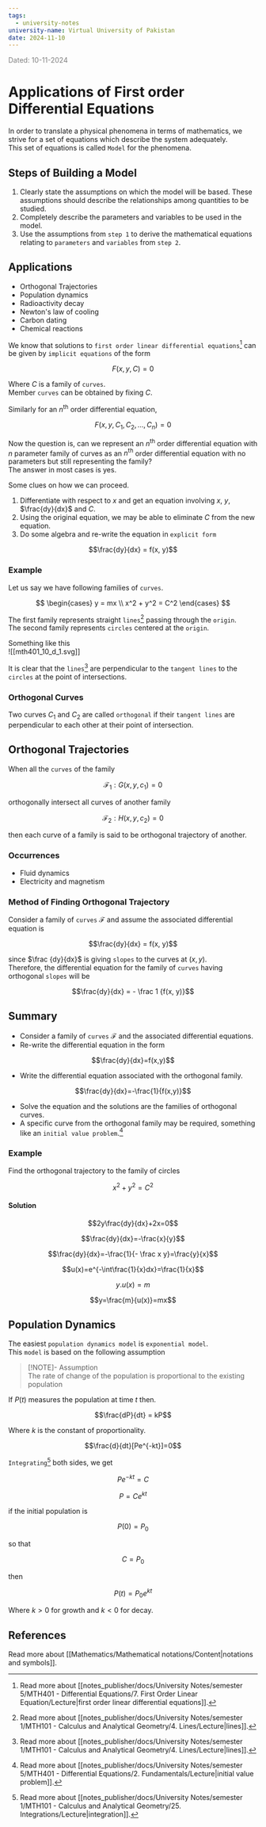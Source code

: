 ```yaml
---
tags:
  - university-notes
university-name: Virtual University of Pakistan
date: 2024-11-10
---
```


<span style="color: gray;">Dated: 10-11-2024</span>

# Applications of First order Differential Equations

In order to translate a physical phenomena in terms of mathematics, we strive for a set of equations which describe the system adequately.  
This set of equations is called `Model` for the phenomena.

## Steps of Building a Model

1. Clearly state the assumptions on which the model will be based. These assumptions should describe the relationships among quantities to be studied.
2. Completely describe the parameters and variables to be used in the model.
3. Use the assumptions from `step 1` to derive the mathematical equations relating to `parameters` and `variables` from `step 2`.

## Applications

- Orthogonal Trajectories
- Population dynamics
- Radioactivity decay
- Newton's law of cooling
- Carbon dating
- Chemical reactions

We know that solutions to `first order linear differential equations`[^1] can be given by `implicit equations` of the form  

$$F(x, y, C) = 0$$

Where $C$ is a family of `curves`.  
Member `curves` can be obtained by fixing $C$.

Similarly for an $n^{\text{th}}$ order differential equation,  

$$F(x, y, C_1, C_2, \ldots, C_n) = 0$$

Now the question is, can we represent an $n^{\text{th}}$ order differential equation with $n$ parameter family of curves as an $n^{\text{th}}$ order differential equation with no parameters but still representing the family?  
The answer in most cases is yes.

Some clues on how we can proceed.

1. Differentiate with respect to $x$ and get an equation involving $x$, $y$, $\frac{dy}{dx}$ and $C$.
2. Using the original equation, we may be able to eliminate $C$ from the new equation.
3. Do some algebra and re-write the equation in `explicit form`  

$$\frac{dy}{dx} = f(x, y)$$

### Example

Let us say we have following families of `curves`.

$$
\begin{cases}
	y = mx \\
	x^2 + y^2 = C^2
\end{cases}
$$

The first family represents straight `lines`[^2] passing through the `origin`.  
The second family represents `circles` centered at the `origin`.

Something like this  
![[mth401_10_d_1.svg]]

It is clear that the `lines`[^2] are perpendicular to the `tangent lines` to the `circles` at the point of intersections.

### Orthogonal Curves

Two curves $C_1$ and $C_2$ are called `orthogonal` if their `tangent lines` are perpendicular to each other at their point of intersection.

## Orthogonal Trajectories

When all the `curves` of the family  

$$\mathcal F_1 : G(x, y, c_1) = 0$$

orthogonally intersect all curves of another family

$$\mathcal F_2 : H(x, y, c_2) = 0$$

then each curve of a family is said to be orthogonal trajectory of another.

### Occurrences

- Fluid dynamics
- Electricity and magnetism

### Method of Finding Orthogonal Trajectory

Consider a family of `curves` $\mathcal F$ and assume the associated differential equation is  

$$\frac{dy}{dx} = f(x, y)$$

since $\frac {dy}{dx}$ is giving `slopes` to the curves at $(x, y)$.  
Therefore, the differential equation for the family of `curves` having orthogonal `slopes` will be

$$\frac{dy}{dx} = - \frac 1 {f(x, y)}$$

## Summary

- Consider a family of `curves` $\mathcal F$ and the associated differential equations.
- Re-write the differential equation in the form  

$$\frac{dy}{dx}=f(x,y)$$

- Write the differential equation associated with the orthogonal family.  

$$\frac{dy}{dx}=-\frac{1}{f(x,y)}$$

- Solve the equation and the solutions are the families of orthogonal curves.
- A specific curve from the orthogonal family may be required, something like an `initial value problem`.[^3]

### Example

Find the orthogonal trajectory to the family of circles  

$$x^2 + y^2 = C^2$$

#### Solution

$$2y\frac{dy}{dx}+2x=0$$

$$\frac{dy}{dx}=-\frac{x}{y}$$

$$\frac{dy}{dx}=-\frac{1}{- \frac x y}=\frac{y}{x}$$

$$u(x)=e^{-\int\frac{1}{x}dx}=\frac{1}{x}$$

$$y.u(x)=m$$

$$y=\frac{m}{u(x)}=mx$$

## Population Dynamics

The easiest `population dynamics model` is `exponential model`.  
This `model` is based on the following assumption

> [!NOTE]- Assumption  
> The rate of change of the population is proportional to the existing population

If $P(t)$ measures the population at time $t$ then.  

$$\frac{dP}{dt} = kP$$

Where $k$ is the constant of proportionality.  

$$\frac{d}{dt}[Pe^{-kt}]=0$$

`Integrating`[^4] both sides, we get  

$$Pe^{-kt}=C$$

$$P=Ce^{kt}$$

if the initial population is  

$$P(0) = P_0$$

so that  

$$C = P_0$$

then  

$$P(t)=P_{0}e^{kt}$$

Where $k > 0$ for growth and $k < 0$ for decay.

## References

Read more about [[Mathematics/Mathematical notations/Content|notations and symbols]].

[^1]: Read more about [[notes_publisher/docs/University Notes/semester 5/MTH401 - Differential Equations/7. First Order Linear Equation/Lecture|first order linear differential equations]].
[^2]: Read more about [[notes_publisher/docs/University Notes/semester 1/MTH101 - Calculus and Analytical Geometry/4. Lines/Lecture|lines]].
[^3]: Read more about [[notes_publisher/docs/University Notes/semester 5/MTH401 - Differential Equations/2. Fundamentals/Lecture|initial value problem]].
[^4]: Read more about [[notes_publisher/docs/University Notes/semester 1/MTH101 - Calculus and Analytical Geometry/25. Integrations/Lecture|integration]].